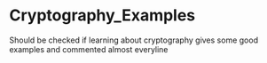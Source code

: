 # Cryptography_Examples
Should be checked if learning about cryptography gives some good examples and commented almost everyline
